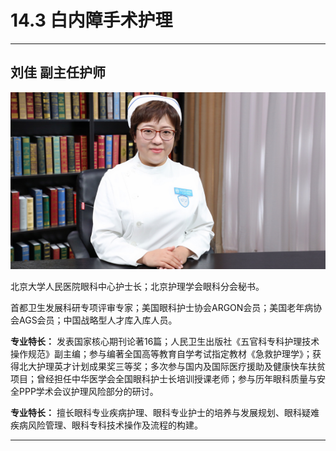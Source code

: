 # 14.3 白内障手术护理

---

## 刘佳 副主任护师

![1683871559747](image/c14_003/1683871559747.png)

北京大学人民医院眼科中心护士长；北京护理学会眼科分会秘书。

首都卫生发展科研专项评审专家；美国眼科护士协会ARGON会员；美国老年病协会AGS会员；中国战略型人才库入库人员。


**专业特长：** 发表国家核心期刊论著16篇；人民卫生出版社《五官科专科护理技术操作规范》副主编；参与编著全国高等教育自学考试指定教材《急救护理学》；获得北大护理英才计划成果奖三等奖；多次参与国内及国际医疗援助及健康快车扶贫项目；曾经担任中华医学会全国眼科护士长培训授课老师；参与历年眼科质量与安全PPP学术会议护理风险部分的研讨。


**专业特长：** 擅长眼科专业疾病护理、眼科专业护士的培养与发展规划、眼科疑难疾病风险管理、眼科专科技术操作及流程的构建。

---
